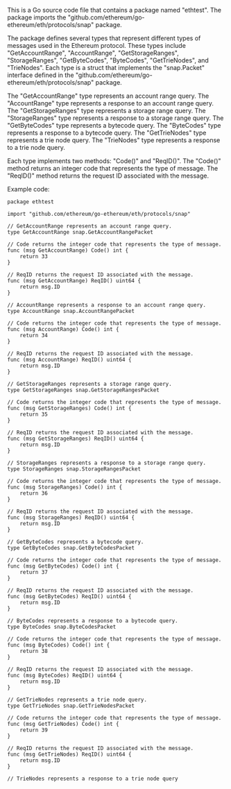 This is a Go source code file that contains a package named "ethtest". The package imports the "github.com/ethereum/go-ethereum/eth/protocols/snap" package.

The package defines several types that represent different types of messages used in the Ethereum protocol. These types include "GetAccountRange", "AccountRange", "GetStorageRanges", "StorageRanges", "GetByteCodes", "ByteCodes", "GetTrieNodes", and "TrieNodes". Each type is a struct that implements the "snap.Packet" interface defined in the "github.com/ethereum/go-ethereum/eth/protocols/snap" package.

The "GetAccountRange" type represents an account range query. The "AccountRange" type represents a response to an account range query. The "GetStorageRanges" type represents a storage range query. The "StorageRanges" type represents a response to a storage range query. The "GetByteCodes" type represents a bytecode query. The "ByteCodes" type represents a response to a bytecode query. The "GetTrieNodes" type represents a trie node query. The "TrieNodes" type represents a response to a trie node query.

Each type implements two methods: "Code()" and "ReqID()". The "Code()" method returns an integer code that represents the type of message. The "ReqID()" method returns the request ID associated with the message.

Example code:

```
package ethtest

import "github.com/ethereum/go-ethereum/eth/protocols/snap"

// GetAccountRange represents an account range query.
type GetAccountRange snap.GetAccountRangePacket

// Code returns the integer code that represents the type of message.
func (msg GetAccountRange) Code() int {
	return 33
}

// ReqID returns the request ID associated with the message.
func (msg GetAccountRange) ReqID() uint64 {
	return msg.ID
}

// AccountRange represents a response to an account range query.
type AccountRange snap.AccountRangePacket

// Code returns the integer code that represents the type of message.
func (msg AccountRange) Code() int {
	return 34
}

// ReqID returns the request ID associated with the message.
func (msg AccountRange) ReqID() uint64 {
	return msg.ID
}

// GetStorageRanges represents a storage range query.
type GetStorageRanges snap.GetStorageRangesPacket

// Code returns the integer code that represents the type of message.
func (msg GetStorageRanges) Code() int {
	return 35
}

// ReqID returns the request ID associated with the message.
func (msg GetStorageRanges) ReqID() uint64 {
	return msg.ID
}

// StorageRanges represents a response to a storage range query.
type StorageRanges snap.StorageRangesPacket

// Code returns the integer code that represents the type of message.
func (msg StorageRanges) Code() int {
	return 36
}

// ReqID returns the request ID associated with the message.
func (msg StorageRanges) ReqID() uint64 {
	return msg.ID
}

// GetByteCodes represents a bytecode query.
type GetByteCodes snap.GetByteCodesPacket

// Code returns the integer code that represents the type of message.
func (msg GetByteCodes) Code() int {
	return 37
}

// ReqID returns the request ID associated with the message.
func (msg GetByteCodes) ReqID() uint64 {
	return msg.ID
}

// ByteCodes represents a response to a bytecode query.
type ByteCodes snap.ByteCodesPacket

// Code returns the integer code that represents the type of message.
func (msg ByteCodes) Code() int {
	return 38
}

// ReqID returns the request ID associated with the message.
func (msg ByteCodes) ReqID() uint64 {
	return msg.ID
}

// GetTrieNodes represents a trie node query.
type GetTrieNodes snap.GetTrieNodesPacket

// Code returns the integer code that represents the type of message.
func (msg GetTrieNodes) Code() int {
	return 39
}

// ReqID returns the request ID associated with the message.
func (msg GetTrieNodes) ReqID() uint64 {
	return msg.ID
}

// TrieNodes represents a response to a trie node query